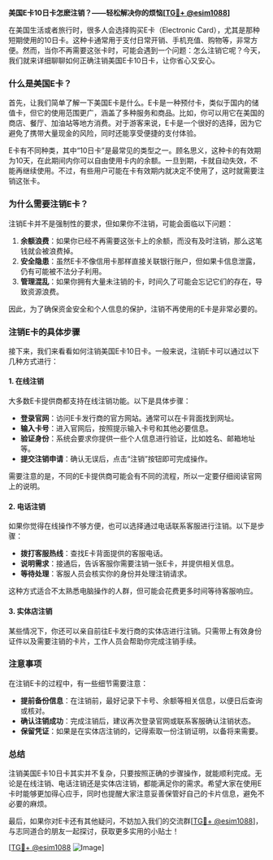 **美国E卡10日卡怎麽注销？——轻松解决你的烦恼[[TG💪+ @esim1088](https://t.me/s/esim1088)]**

在美国生活或者旅行时，很多人会选择购买E卡（Electronic Card），尤其是那种短期使用的10日卡。这种卡通常用于支付日常开销、手机充值、购物等，非常方便。然而，当你不再需要这张卡时，可能会遇到一个问题：怎么注销它呢？今天，我们就来详细聊聊如何正确注销美国E卡10日卡，让你省心又安心。

### 什么是美国E卡？

首先，让我们简单了解一下美国E卡是什么。E卡是一种预付卡，类似于国内的储值卡，但它的使用范围更广，涵盖了多种服务和商品。比如，你可以用它在美国的商店、餐厅、加油站等地方消费。对于游客来说，E卡是一个很好的选择，因为它避免了携带大量现金的风险，同时还能享受便捷的支付体验。

E卡有不同种类，其中“10日卡”是最常见的类型之一。顾名思义，这种卡的有效期为10天，在此期间内你可以自由使用卡内的余额。一旦到期，卡就自动失效，不能再继续使用。不过，有些用户可能在卡有效期内就决定不使用了，这时就需要注销这张卡。

### 为什么需要注销E卡？

注销E卡并不是强制性的要求，但如果你不注销，可能会面临以下问题：

1. **余额浪费**：如果你已经不再需要这张卡上的余额，而没有及时注销，那么这笔钱就会被浪费掉。
2. **安全隐患**：虽然E卡不像信用卡那样直接关联银行账户，但如果卡信息泄露，仍有可能被不法分子利用。
3. **管理混乱**：如果你拥有大量未注销的卡，时间久了可能会忘记它们的存在，导致资源浪费。

因此，为了确保资金安全和个人信息的保护，注销不再使用的E卡是非常必要的。

### 注销E卡的具体步骤

接下来，我们来看看如何注销美国E卡10日卡。一般来说，注销E卡可以通过以下几种方式进行：

#### 1. 在线注销

大多数E卡提供商都支持在线注销功能。以下是具体步骤：

- **登录官网**：访问E卡发行商的官方网站。通常可以在卡背面找到网址。
- **输入卡号**：进入官网后，按照提示输入卡号和其他必要信息。
- **验证身份**：系统会要求你提供一些个人信息进行验证，比如姓名、邮箱地址等。
- **提交注销申请**：确认无误后，点击“注销”按钮即可完成操作。

需要注意的是，不同的E卡提供商可能会有不同的流程，所以一定要仔细阅读官网上的说明。

#### 2. 电话注销

如果你觉得在线操作不够方便，也可以选择通过电话联系客服进行注销。以下是步骤：

- **拨打客服热线**：查找E卡背面提供的客服电话。
- **说明需求**：接通后，告诉客服你需要注销一张E卡，并提供相关信息。
- **等待处理**：客服人员会核实你的身份并处理注销请求。

这种方式适合不太熟悉电脑操作的人群，但可能会花费更多时间等待客服响应。

#### 3. 实体店注销

某些情况下，你还可以亲自前往E卡发行商的实体店进行注销。只需带上有效身份证件以及需要注销的卡片，工作人员会帮助你完成注销手续。

### 注意事项

在注销E卡的过程中，有一些细节需要注意：

- **提前备份信息**：在注销前，最好记录下卡号、余额等相关信息，以便日后查询或核对。
- **确认注销成功**：完成注销后，建议再次登录官网或联系客服确认注销状态。
- **保留凭证**：如果是在实体店注销的，记得索取一份注销证明，以备将来需要。

### 总结

注销美国E卡10日卡其实并不复杂，只要按照正确的步骤操作，就能顺利完成。无论是在线注销、电话注销还是实体店注销，都能满足你的需求。希望大家在使用E卡时能够更加得心应手，同时也提醒大家注意妥善保管好自己的卡片信息，避免不必要的麻烦。

最后，如果你对E卡还有其他疑问，不妨加入我们的交流群[[TG💪+ @esim1088](https://t.me/s/esim1088)]，与志同道合的朋友一起探讨，获取更多实用的小贴士！

[[TG💪+ @esim1088](https://t.me/s/esim1088) ![Image](https://i.postimg.cc/4NQfJmqS/Snipaste-2025-05-13-00-14-12.png)]